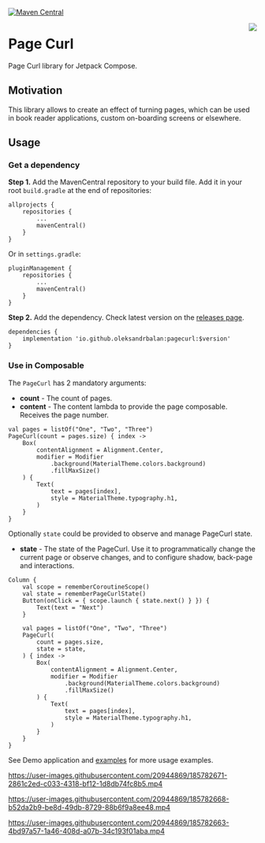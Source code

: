 [![Maven Central](https://img.shields.io/maven-central/v/io.github.oleksandrbalan/pagecurl.svg?label=Maven%20Central)](https://mvnrepository.com/artifact/io.github.oleksandrbalan/pagecurl)

<img align="right" src="https://user-images.githubusercontent.com/20944869/200791917-a2436c9a-d062-4c14-9c71-c94fe8703061.png">

# Page Curl

Page Curl library for Jetpack Compose.

## Motivation

This library allows to create an effect of turning pages, which can be used in book reader applications, custom on-boarding screens or elsewhere.

## Usage

### Get a dependency

**Step 1.** Add the MavenCentral repository to your build file.
Add it in your root `build.gradle` at the end of repositories:
```
allprojects {
    repositories {
        ...
        mavenCentral()
    }
}
```

Or in `settings.gradle`:
```
pluginManagement {
    repositories {
        ...
        mavenCentral()
    }
}
```

**Step 2.** Add the dependency.
Check latest version on the [releases page](https://github.com/oleksandrbalan/pagecurl/releases).
```
dependencies {
    implementation 'io.github.oleksandrbalan:pagecurl:$version'
}
```

### Use in Composable

The `PageCurl` has 2 mandatory arguments:
* **count** - The count of pages.
* **content** - The content lambda to provide the page composable. Receives the page number.

```
val pages = listOf("One", "Two", "Three")
PageCurl(count = pages.size) { index ->
    Box(
        contentAlignment = Alignment.Center,
        modifier = Modifier
            .background(MaterialTheme.colors.background)
            .fillMaxSize()
    ) {
        Text(
            text = pages[index],
            style = MaterialTheme.typography.h1,
        )
    }
}
```

Optionally `state` could be provided to observe and manage PageCurl state.
* **state** - The state of the PageCurl. Use it to programmatically change the current page or observe changes, and to configure shadow, back-page and interactions.
```
Column {
    val scope = rememberCoroutineScope()
    val state = rememberPageCurlState()
    Button(onClick = { scope.launch { state.next() } }) {
        Text(text = "Next")
    }

    val pages = listOf("One", "Two", "Three")
    PageCurl(
        count = pages.size,
        state = state,
    ) { index ->
        Box(
            contentAlignment = Alignment.Center,
            modifier = Modifier
                .background(MaterialTheme.colors.background)
                .fillMaxSize()
        ) {
            Text(
                text = pages[index],
                style = MaterialTheme.typography.h1,
            )
        }
    }
}
```

See Demo application and [examples](demo/src/main/kotlin/eu/wewox/pagecurl/screens) for more usage examples.

https://user-images.githubusercontent.com/20944869/185782671-2861c2ed-c033-4318-bf12-1d8db74fc8b5.mp4

https://user-images.githubusercontent.com/20944869/185782668-b52da2b9-be8d-49db-8729-88b6f9a8ee48.mp4

https://user-images.githubusercontent.com/20944869/185782663-4bd97a57-1a46-408d-a07b-34c193f01aba.mp4
